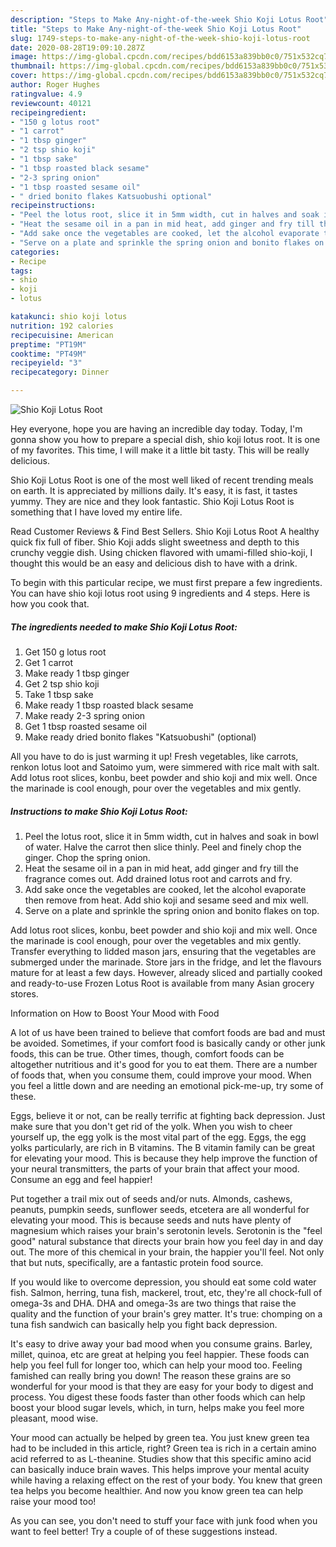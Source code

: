 ```yaml
---
description: "Steps to Make Any-night-of-the-week Shio Koji Lotus Root"
title: "Steps to Make Any-night-of-the-week Shio Koji Lotus Root"
slug: 1749-steps-to-make-any-night-of-the-week-shio-koji-lotus-root
date: 2020-08-28T19:09:10.287Z
image: https://img-global.cpcdn.com/recipes/bdd6153a839bb0c0/751x532cq70/shio-koji-lotus-root-recipe-main-photo.jpg
thumbnail: https://img-global.cpcdn.com/recipes/bdd6153a839bb0c0/751x532cq70/shio-koji-lotus-root-recipe-main-photo.jpg
cover: https://img-global.cpcdn.com/recipes/bdd6153a839bb0c0/751x532cq70/shio-koji-lotus-root-recipe-main-photo.jpg
author: Roger Hughes
ratingvalue: 4.9
reviewcount: 40121
recipeingredient:
- "150 g lotus root"
- "1 carrot"
- "1 tbsp ginger"
- "2 tsp shio koji"
- "1 tbsp sake"
- "1 tbsp roasted black sesame"
- "2-3 spring onion"
- "1 tbsp roasted sesame oil"
- " dried bonito flakes Katsuobushi optional"
recipeinstructions:
- "Peel the lotus root, slice it in 5mm width, cut in halves and soak in bowl of water. Halve the carrot then slice thinly. Peel and finely chop the ginger. Chop the spring onion."
- "Heat the sesame oil in a pan in mid heat, add ginger and fry till the fragrance comes out. Add drained lotus root and carrots and fry."
- "Add sake once the vegetables are cooked, let the alcohol evaporate then remove from heat. Add shio koji and sesame seed and mix well."
- "Serve on a plate and sprinkle the spring onion and bonito flakes on top."
categories:
- Recipe
tags:
- shio
- koji
- lotus

katakunci: shio koji lotus 
nutrition: 192 calories
recipecuisine: American
preptime: "PT19M"
cooktime: "PT49M"
recipeyield: "3"
recipecategory: Dinner

---
```



![Shio Koji Lotus Root](https://img-global.cpcdn.com/recipes/bdd6153a839bb0c0/751x532cq70/shio-koji-lotus-root-recipe-main-photo.jpg)

Hey everyone, hope you are having an incredible day today. Today, I'm gonna show you how to prepare a special dish, shio koji lotus root. It is one of my favorites. This time, I will make it a little bit tasty. This will be really delicious.

Shio Koji Lotus Root is one of the most well liked of recent trending meals on earth. It is appreciated by millions daily. It's easy, it is fast, it tastes yummy. They are nice and they look fantastic. Shio Koji Lotus Root is something that I have loved my entire life.

Read Customer Reviews &amp; Find Best Sellers. Shio Koji Lotus Root A healthy quick fix full of fiber. Shio Koji adds slight sweetness and depth to this crunchy veggie dish. Using chicken flavored with umami-filled shio-koji, I thought this would be an easy and delicious dish to have with a drink.


To begin with this particular recipe, we must first prepare a few ingredients. You can have shio koji lotus root using 9 ingredients and 4 steps. Here is how you cook that.

<!--inarticleads1-->

##### The ingredients needed to make Shio Koji Lotus Root:

1. Get 150 g lotus root
1. Get 1 carrot
1. Make ready 1 tbsp ginger
1. Get 2 tsp shio koji
1. Take 1 tbsp sake
1. Make ready 1 tbsp roasted black sesame
1. Make ready 2-3 spring onion
1. Get 1 tbsp roasted sesame oil
1. Make ready  dried bonito flakes &#34;Katsuobushi&#34; (optional)


All you have to do is just warming it up! Fresh vegetables, like carrots, renkon lotus loot and Satoimo yum, were simmered with rice malt with salt. Add lotus root slices, konbu, beet powder and shio koji and mix well. Once the marinade is cool enough, pour over the vegetables and mix gently. 

<!--inarticleads2-->

##### Instructions to make Shio Koji Lotus Root:

1. Peel the lotus root, slice it in 5mm width, cut in halves and soak in bowl of water. Halve the carrot then slice thinly. Peel and finely chop the ginger. Chop the spring onion.
1. Heat the sesame oil in a pan in mid heat, add ginger and fry till the fragrance comes out. Add drained lotus root and carrots and fry.
1. Add sake once the vegetables are cooked, let the alcohol evaporate then remove from heat. Add shio koji and sesame seed and mix well.
1. Serve on a plate and sprinkle the spring onion and bonito flakes on top.


Add lotus root slices, konbu, beet powder and shio koji and mix well. Once the marinade is cool enough, pour over the vegetables and mix gently. Transfer everything to lidded mason jars, ensuring that the vegetables are submerged under the marinade. Store jars in the fridge, and let the flavours mature for at least a few days. However, already sliced and partially cooked and ready-to-use Frozen Lotus Root is available from many Asian grocery stores. 

Information on How to Boost Your Mood with Food


A lot of us have been trained to believe that comfort foods are bad and must be avoided. Sometimes, if your comfort food is basically candy or other junk foods, this can be true. Other times, though, comfort foods can be altogether nutritious and it's good for you to eat them. There are a number of foods that, when you consume them, could improve your mood. When you feel a little down and are needing an emotional pick-me-up, try some of these.

Eggs, believe it or not, can be really terrific at fighting back depression. Just make sure that you don't get rid of the yolk. When you wish to cheer yourself up, the egg yolk is the most vital part of the egg. Eggs, the egg yolks particularly, are rich in B vitamins. The B vitamin family can be great for elevating your mood. This is because they help improve the function of your neural transmitters, the parts of your brain that affect your mood. Consume an egg and feel happier!

Put together a trail mix out of seeds and/or nuts. Almonds, cashews, peanuts, pumpkin seeds, sunflower seeds, etcetera are all wonderful for elevating your mood. This is because seeds and nuts have plenty of magnesium which raises your brain's serotonin levels. Serotonin is the "feel good" natural substance that directs your brain how you feel day in and day out. The more of this chemical in your brain, the happier you'll feel. Not only that but nuts, specifically, are a fantastic protein food source.

If you would like to overcome depression, you should eat some cold water fish. Salmon, herring, tuna fish, mackerel, trout, etc, they're all chock-full of omega-3s and DHA. DHA and omega-3s are two things that raise the quality and the function of your brain's grey matter. It's true: chomping on a tuna fish sandwich can basically help you fight back depression. 

It's easy to drive away your bad mood when you consume grains. Barley, millet, quinoa, etc are great at helping you feel happier. These foods can help you feel full for longer too, which can help your mood too. Feeling famished can really bring you down! The reason these grains are so wonderful for your mood is that they are easy for your body to digest and process. You digest these foods faster than other foods which can help boost your blood sugar levels, which, in turn, helps make you feel more pleasant, mood wise.

Your mood can actually be helped by green tea. You just knew green tea had to be included in this article, right? Green tea is rich in a certain amino acid referred to as L-theanine. Studies show that this specific amino acid can basically induce brain waves. This helps improve your mental acuity while having a relaxing effect on the rest of your body. You knew that green tea helps you become healthier. And now you know green tea can help raise your mood too!

As you can see, you don't need to stuff your face with junk food when you want to feel better! Try  a  couple of  of  these  suggestions  instead.

